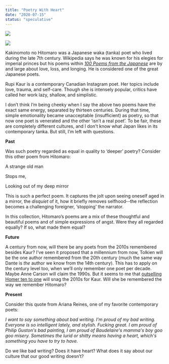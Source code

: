 ```yaml
---
title: "Poetry With Heart"
date: "2020-07-15"
status: "speculative"
---
```


![](/images/blogimages/kaurcrop-2.jpg)

![](/images/blogimages/hitamarocrop-1.jpg)

Kakinomoto no Hitomaro was a Japanese waka (tanka) poet who lived during the late 7th century. Wikipedia says he was known for his elegies for imperial princes but his poems within [_100 Poems from the Japanese_](https://smile.amazon.com/100-Poems-Japanese-Kenneth-Rexroth/dp/0811201813) are by and large about love, loss, and longing. He is considered one of the great Japanese poets. 

Rupi Kaur is a contemporary Canadian Instagram poet. Her topics include love, trauma, and self-care. Though she is intensely popular, critics have called her work lazy, shallow, and simplistic. 

I don’t think I’m being cheeky when I say the above two poems have the exact same energy, separated by thirteen centuries. During that time, simple emotionality became unacceptable (insufficient) as poetry, so that now one poet is venerated and the other ‘isn’t a real poet’. To be fair, these are completely different cultures, and I don't know what Japan likes in its contemporary tanka. But still, I’m left with questions. 

**Past**

Was such poetry regarded as equal in quality to ‘deeper’ poetry? Consider this other poem from Hitomaro: 

A strange old man

Stops me,

Looking out of my deep mirror 

This is such a perfect poem. It captures the jolt upon seeing oneself aged in a mirror, the _disquiet_ of it, how it briefly removes selfhood--the reflection becomes a challenging foreigner, ‘stopping’ the narrator. 

In this collection, Hitomaro’s poems are a mix of these thoughtful and beautiful poems and of simple expressions of angst. Were they all regarded equally? If so, what made them equal? 

**Future**

A century from now, will there be any poets from the 2010s remembered besides Kaur? I’ve seen it proposed that a millennium from now, Tolkien will be the one author remembered from the 20th century (much the same way Dante is _the_ author we know from the 14th century). This has to apply on the century level too, when we’ll only remember one poet per decade. Maybe Anne Carson will claim the 1990s. But it seems to me that [outselling Homer ten to one](https://www.thecut.com/2017/10/profile-rupi-kaur-author-of-milk-and-honey.html) will snag the 2010s for Kaur. Will she be remembered the way we remember Hitomaro? 

**Present**

Consider this quote from Ariana Reines, one of my favorite contemporary poets:

_I want to say something about bad writing. I'm proud of my bad writing. Everyone is so intelligent lately, and stylish. Fucking great. I am proud of Philip Guston's bad painting, I am proud of Baudelaire's mamma's boy goo goo misery. Sometimes the lurid or shitty means having a heart, which's something you have to try to have._

Do we like bad writing? Does it have heart? What does it say about our culture that our good writing doesn’t?
